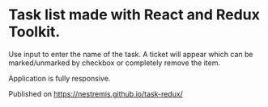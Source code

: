 # Task list made with React and Redux Toolkit.

Use input to enter the name of the task. A ticket will appear which can be marked/unmarked by checkbox or completely remove the item. 

Application is fully responsive.

Published on https://nestremis.github.io/task-redux/




